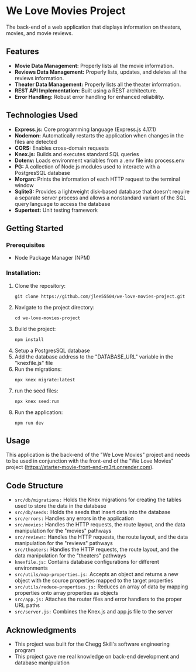 # We Love Movies Project

The back-end of a web application that displays information on theaters, movies, and movie reviews.

## Features

  - **Movie Data Management:** Properly lists all the movie information.
  - **Reviews Data Management:** Properly lists, updates, and deletes all the reviews information. 
  - **Theater Data Management:** Properly lists all the theater information.
  - **REST API Implementation:** Built using a REST architecture.
  - **Error Handling:** Robust error handling for enhanced reliability.

## Technologies Used

  * **Express.js:** Core programming language (Express.js 4.17.1)
  * **Nodemon:** Automatically restarts the application when changes in the files are detected
  * **CORS:** Enables cross-domain requests
  * **Knex.js:** Builds and executes standard SQL queries  
  * **Dotenv:** Loads environment variables from a .env file into process.env
  * **PG:** A collection of Node.js modules used to interacte with a PostgresSQL database
  * **Morgan:** Prints the information of each HTTP request to the terminal window 
  * **Sqlite3:** Provides a lightweight disk-based database that doesn’t require a separate server process and allows a nonstandard variant of the SQL query language to access the database
  * **Supertest:** Unit testing framework

## Getting Started

### Prerequisites
 - Node Package Manager (NPM)

 ### Installation:

  1. Clone the repository:
     ```
     git clone https://github.com/jlee55504/we-love-movies-project.git
     ```
  2. Navigate to the project directory:
     ```
     cd we-love-movies-project
     ```
  3. Build the project:
     ```
     npm install
     ```
  4. Setup a PostgresSQL database
  5. Add the database address to the "DATABASE_URL" variable in the "knexfile.js" file
  6. Run the migrations:
     ```
     npx knex migrate:latest
     ```
  7. run the seed files:
     ```
     npx knex seed:run
     ```
  8. Run the application:
     ```
     npm run dev
     ```

## Usage

This application is the back-end of the "We Love Movies" project and needs to be used in conjunction with the front-end of the "We Love Movies" project (https://starter-movie-front-end-m3rt.onrender.com).

## Code Structure

  - ``src/db/migrations:`` Holds the Knex migrations for creating the tables used to store the data in the database
  - ``src/db/seeds:`` Holds the seeds that insert data into the database
  - ``src/errors:`` Handles any errors in the application
  - ``src/movies:`` Handles the HTTP requests, the route layout, and the data manipulation for the "movies" pathways
  - ``src/reviews:`` Handles the HTTP requests, the route layout, and the data manipulation for the "reviews" pathways
  - ``src/theaters:`` Handles the HTTP requests, the route layout, and the data manipulation for the "theaters" pathways
  - ``knexfile.js:`` Contains database configurations for different environments
  - ``src/utils/map-properties.js:`` Accepts an object and returns a new object with the source properties mapped to the target properties
  - ``src/utils/reduce-properties.js:`` Reduces an array of data by mapping properties onto array properties as objects
  - ``src/app.js:`` Attaches the router files and error handlers to the proper URL paths
  - ``src/server.js:`` Combines the Knex.js and app.js file to the server

## Acknowledgments

  - This project was built for the Chegg Skill's software engineering program
  - This project gave me real knowledge on back-end development and database manipulation
